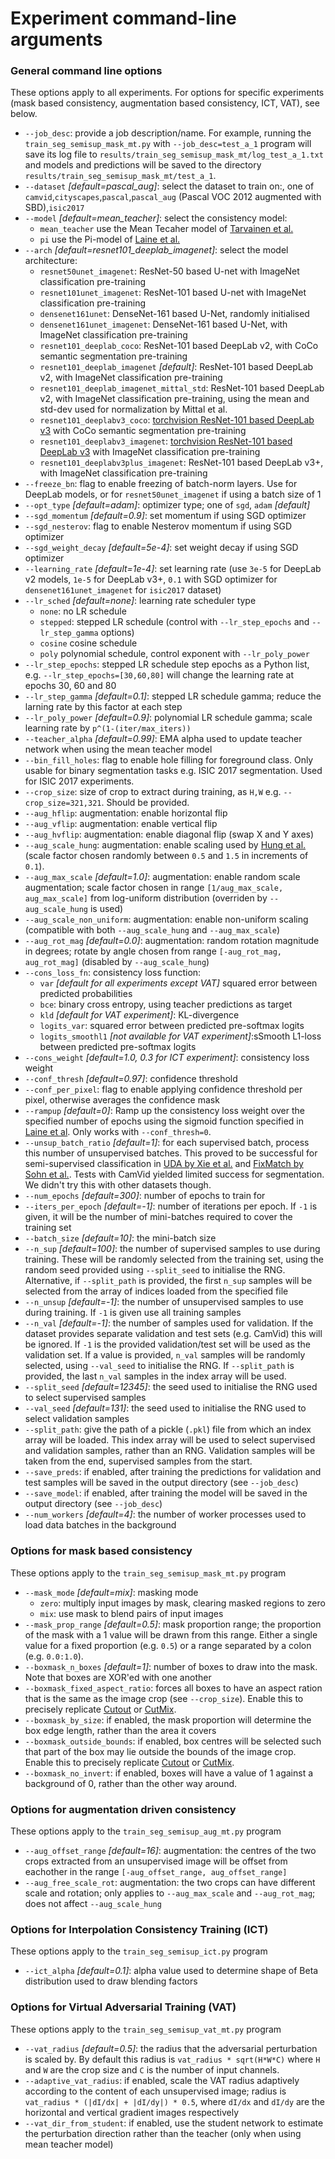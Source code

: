# Experiment command-line arguments


### General command line options

These options apply to all experiments. For options for specific experiments (mask based consistency,
augmentation based consistency, ICT, VAT), see below.

- `--job_desc`: provide a job description/name. For example, running the `train_seg_semisup_mask_mt.py`
with `--job_desc=test_a_1` program will save its log file to `results/train_seg_semisup_mask_mt/log_test_a_1.txt`
and models and predictions will be saved to the directory `results/train_seg_semisup_mask_mt/test_a_1`.
- `--dataset` *[default=pascal_aug]*: select the dataset to train on:, one
    of `camvid`,`cityscapes`,`pascal`,`pascal_aug`  (Pascal VOC 2012 augmented with SBD),`isic2017`
- `--model` *[default=mean_teacher]*: select the consistency model:
    - `mean_teacher` use the Mean Tecaher model of [Tarvainen et al.](https://arxiv.org/abs/1703.01780)
    - `pi` use the Pi-model of [Laine et al.](https://arxiv.org/abs/1610.02242)
- `--arch` *[default=resnet101_deeplab_imagenet]*: select the model architecture:
    - `resnet50unet_imagenet`: ResNet-50 based U-net with ImageNet classification pre-training
    - `resnet101unet_imagenet`: ResNet-101 based U-net with ImageNet classification pre-training
    - `densenet161unet`: DenseNet-161 based U-Net, randomly initialised
    - `densenet161unet_imagenet`: DenseNet-161 based U-Net, with ImageNet classification pre-training
    - `resnet101_deeplab_coco`: ResNet-101 based DeepLab v2, with CoCo semantic segmentation pre-training
    - `resnet101_deeplab_imagenet` *[default]*: ResNet-101 based DeepLab v2, with ImageNet classification pre-training
    - `resnet101_deeplab_imagenet_mittal_std`: ResNet-101 based DeepLab v2, with ImageNet classification pre-training,
        using the mean and std-dev used for normalization by Mittal et al.
    - `resnet101_deeplabv3_coco`:
        [torchvision ResNet-101 based DeepLab v3](https://pytorch.org/docs/stable/torchvision/models.html#semantic-segmentation)
        with CoCo semantic segmentation pre-training
    - `resnet101_deeplabv3_imagenet`:
        [torchvision ResNet-101 based DeepLab v3](https://pytorch.org/docs/stable/torchvision/models.html#semantic-segmentation)
        with ImageNet classification pre-training
    - `resnet101_deeplabv3plus_imagenet`: ResNet-101 based DeepLab v3+, with ImageNet classification pre-training
- `--freeze_bn`: flag to enable freezing of batch-norm layers. Use for DeepLab models, or for `resnet50unet_imagenet`
    if using a batch size of 1
- `--opt_type` *[default=adam]*: optimizer type; one of `sgd`, `adam` *[default]*
- `--sgd_momentum` *[default=0.9]*: set momentum if using SGD optimizer 
- `--sgd_nesterov`: flag to enable Nesterov momentum if using SGD optimizer 
- `--sgd_weight_decay` *[default=5e-4]*: set weight decay if using SGD optimizer 
- `--learning_rate` *[default=1e-4]*: set learning rate (use `3e-5` for DeepLab v2 models, `1e-5` for DeepLab v3+,
    `0.1` with SGD optimizer for `densenet161unet_imagenet` for `isic2017` dataset)
- `--lr_sched` *[default=none]*: learning rate scheduler type
    - `none`: no LR schedule
    - `stepped`: stepped LR schedule (control with `--lr_step_epochs` and `--lr_step_gamma` options)
    - `cosine` cosine schedule
    - `poly` polynomial schedule, control exponent with `--lr_poly_power`
- `--lr_step_epochs`: stepped LR schedule step epochs as a Python list, e.g. `--lr_step_epochs=[30,60,80]` will
    change the learning rate at epochs 30, 60 and 80
- `--lr_step_gamma` *[default=0.1]*: stepped LR schedule gamma; reduce the larning rate by this factor at each step
- `--lr_poly_power` *[default=0.9]*: polynomial LR schedule gamma; scale learning rate by `p^(1-(iter/max_iters))`
- `--teacher_alpha` *[default=0.99]*: EMA alpha used to update teacher network when using the mean teacher model 
- `--bin_fill_holes`: flag to enable hole filling for foreground class. Only usable for binary segmentation
    tasks e.g. ISIC 2017 segmentation. Used for ISIC 2017 experiments.
- `--crop_size`: size of crop to extract during training, as `H,W` e.g. `--crop_size=321,321`. Should be provided.
- `--aug_hflip`: augmentation: enable horizontal flip
- `--aug_vflip`: augmentation: enable vertical flip
- `--aug_hvflip`: augmentation: enable diagonal flip (swap X and Y axes)
- `--aug_scale_hung`: augmentation: enable scaling used by [Hung et al.](https://arxiv.org/abs/1802.07934)
    (scale factor chosen randomly between `0.5` and `1.5` in increments of `0.1`).
- `--aug_max_scale` *[default=1.0]*: augmentation: enable random scale augmentation; scale factor chosen in
    range `[1/aug_max_scale, aug_max_scale]` from log-uniform distribution
    (overriden by `--aug_scale_hung` is used)
- `--aug_scale_non_uniform`: augmentation: enable non-uniform scaling (compatible with both `--aug_scale_hung`
    and `--aug_max_scale`)
- `--aug_rot_mag` *[default=0.0]*: augmentation: random rotation magnitude in degrees; rotate by angle chosen
    from range `[-aug_rot_mag, aug_rot_mag]` (disabled by `--aug_scale_hung`)
- `--cons_loss_fn`: consistency loss function:
    - `var` *[default for all experiments except VAT]* squared error between predicted probabilities
    - `bce`: binary cross entropy, using teacher predictions as target
    - `kld` *[default for VAT experiment]*: KL-divergence
    - `logits_var`: squared error between predicted pre-softmax logits
    - `logits_smoothl1` *[not available for VAT experiment]*:sSmooth L1-loss between predicted pre-softmax logits
- `--cons_weight` *[default=1.0, 0.3 for ICT experiment]*: consistency loss weight
- `--conf_thresh` *[default=0.97]*: confidence threshold
- `--conf_per_pixel`: flag to enable applying confidence threshold per pixel, otherwise averages the confidence
    mask
- `--rampup` *[default=0]*: Ramp up the consistency loss weight over the specified number of epochs using
    the sigmoid function specified in [Laine et al](https://arxiv.org/abs/1610.02242).
    Only works with `--conf_thresh=0`.
- `--unsup_batch_ratio` *[default=1]*: for each supervised batch, process this number of unsupervised batches. This
    proved to be successful for semi-supervised classification in
    [UDA by Xie et al.](https://arxiv.org/abs/1904.12848) and
    [FixMatch by Sohn et al.](https://arxiv.org/abs/2001.07685). Tests with CamVid yielded limited success for
    segmentation. We didn't try this with other datasets though.
- `--num_epochs` *[default=300]*: number of epochs to train for
- `--iters_per_epoch` *[default=-1]*: number of iterations per epoch. If `-1` is given, it will be the number of
    mini-batches required to cover the training set
- `--batch_size` *[default=10]*: the mini-batch size 
- `--n_sup` *[default=100]*: the number of supervised samples to use during training. These will be randomly
    selected from the training set, using the random seed provided using `--split_seed` to initialise the
    RNG. Alternative, if `--split_path` is provided, the first `n_sup` samples will be selected
    from the array of indices loaded from the specified file
- `--n_unsup` *[default=-1]*: the number of unsupervised samples to use during training. If `-1` is given
    use all training samples
- `--n_val` *[default=-1]*: the number of samples used for validation. If the dataset provides separate
    validation and test sets (e.g. CamVid) this will be ignored. If `-1` is the provided
    validation/test set will be used as the validation set. If a value is provided, `n_val` samples
    will be randomly selected, using `--val_seed` to initialise the RNG. If `--split_path` is provided,
    the last `n_val` samples in the index array will be used.
- `--split_seed` *[default=12345]*: the seed used to initialise the RNG used to select supervised samples
- `--val_seed` *[default=131]*: the seed used to initialise the RNG used to select validation samples
- `--split_path`: give the path of a pickle (`.pkl`) file from which an index array will be loaded.
    This index array will be used to select supervised and validation samples, rather than an RNG.
    Validation samples will be taken from the end, supervised samples from the start.
- `--save_preds`: if enabled, after training the predictions for validation and test samples will be
    saved in the output directory (see `--job_desc`)
- `--save_model`: if enabled, after training the model will be saved in the output directory
    (see `--job_desc`)
- `--num_workers` *[default=4]*: the number of worker processes used to load data batches in the background
    
    

### Options for mask based consistency

These options apply to the `train_seg_semisup_mask_mt.py` program


- `--mask_mode` *[default=mix]*: masking mode
    - `zero`: multiply input images by mask, clearing masked regions to zero
    - `mix`: use mask to blend pairs of input images
- `--mask_prop_range` *[default=0.5]*: mask proportion range; the proportion of the mask with a 1 value
    will be drawn from this range. Either a single value for a fixed proportion (e.g. `0.5`) or a range
    separated by a colon (e.g. `0.0:1.0`).
- `--boxmask_n_boxes` *[default=1]*: number of boxes to draw into the mask. Note that boxes are
    XOR'ed with one another
- `--boxmask_fixed_aspect_ratio`: forces all boxes to have an aspect ration that is the same as the image crop
    (see `--crop_size`). Enable this to precisely replicate [Cutout](https://arxiv.org/abs/1708.04552) or
    [CutMix](https://arxiv.org/abs/1905.04899).
- `--boxmask_by_size`: if enabled, the mask proportion will determine the box edge length, rather than
    the area it covers
- `--boxmask_outside_bounds`: if enabled, box centres will be selected such that part of the box may
    lie outside the bounds of the image crop. Enable this to precisely replicate
    [Cutout](https://arxiv.org/abs/1708.04552) or [CutMix](https://arxiv.org/abs/1905.04899).
- `--boxmask_no_invert`: if enabled, boxes will have a value of 1 against a background of 0, rather
    than the other way around.
    
                


### Options for augmentation driven consistency

These options apply to the `train_seg_semisup_aug_mt.py` program


- `--aug_offset_range` *[default=16]*: augmentation: the centres of the two crops extracted from an unsupervised
    image will be offset from eachother in the range `[-aug_offset_range, aug_offset_range]` 
- `--aug_free_scale_rot`: augmentation: the two crops can have different scale and rotation; only applies to
    `--aug_max_scale` and `--aug_rot_mag`; does not affect `--aug_scale_hung`
     


### Options for Interpolation Consistency Training (ICT)

These options apply to the `train_seg_semisup_ict.py` program


- `--ict_alpha` *[default=0.1]*: alpha value used to determine shape of Beta distribution used to draw blending
    factors
          


### Options for Virtual Adversarial Training (VAT)

These options apply to the `train_seg_semisup_vat_mt.py` program


- `--vat_radius` *[default=0.5]*: the radius that the adversarial perturbation is scaled by. By default
    this radius is `vat_radius * sqrt(H*W*C)` where `H` and `W` are the crop size and `C` is the number
    of input channels.
- `--adaptive_vat_radius`: if enabled, scale the VAT radius adaptively according to the content of each
    unsupervised image; radius is `vat_radius * (|dI/dx| + |dI/dy|) * 0.5`, where `dI/dx` and `dI/dy` are the
    horizontal and vertical gradient images respectively
- `--vat_dir_from_student`: if enabled, use the student network to estimate the perturbation direction
    rather than the teacher (only when using mean teacher model)
     


        

